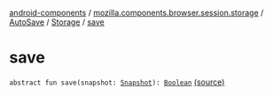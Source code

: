 [android-components](../../../index.md) / [mozilla.components.browser.session.storage](../../index.md) / [AutoSave](../index.md) / [Storage](index.md) / [save](./save.md)

# save

`abstract fun save(snapshot: `[`Snapshot`](../../../mozilla.components.browser.session/-session-manager/-snapshot/index.md)`): `[`Boolean`](https://kotlinlang.org/api/latest/jvm/stdlib/kotlin/-boolean/index.html) [(source)](https://github.com/mozilla-mobile/android-components/blob/master/components/browser/session/src/main/java/mozilla/components/browser/session/storage/AutoSave.kt#L29)